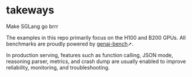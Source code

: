 # takeways

Make SGLang go brrr

The examples in this repo primarily focus on the H100 and B200 GPUs. All benchmarks are proudly powered by [genai-bench](https://github.com/sgl-project/genai-bench)➚.

In production serving, features such as function calling, JSON mode, reasoning parser, metrics, and crash dump are usually enabled to improve reliability, monitoring, and troubleshooting.
